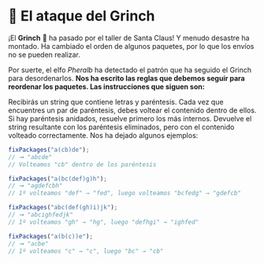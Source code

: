 # 👹 El ataque del Grinch

¡El **Grinch** 👹 ha pasado por el taller de Santa Claus! Y menudo desastre ha montado. Ha cambiado el orden de algunos paquetes, por lo que los envíos no se pueden realizar.

Por suerte, el elfo _Pheralb_ ha detectado el patrón que ha seguido el Grinch para desordenarlos. **Nos ha escrito las reglas que debemos seguir para reordenar los paquetes. Las instrucciones que siguen son:**

Recibirás un string que contiene letras y paréntesis.
Cada vez que encuentres un par de paréntesis, debes voltear el contenido dentro de ellos.
Si hay paréntesis anidados, resuelve primero los más internos.
Devuelve el string resultante con los paréntesis eliminados, pero con el contenido volteado correctamente.
Nos ha dejado algunos ejemplos:

```javascript
fixPackages("a(cb)de");
// ➞ "abcde"
// Volteamos "cb" dentro de los paréntesis

fixPackages("a(bc(def)g)h");
// ➞ "agdefcbh"
// 1º volteamos "def" → "fed", luego volteamos "bcfedg" → "gdefcb"

fixPackages("abc(def(gh)i)jk");
// ➞ "abcighfedjk"
// 1º volteamos "gh" → "hg", luego "defhgi" → "ighfed"

fixPackages("a(b(c))e");
// ➞ "acbe"
// 1º volteamos "c" → "c", luego "bc" → "cb"
```
